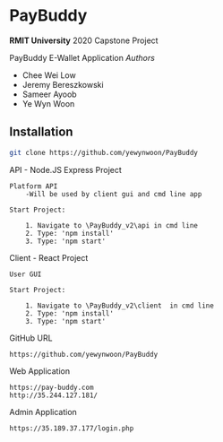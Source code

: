 
# PayBuddy
**RMIT University**
2020 Capstone Project


PayBuddy
E-Wallet Application
*Authors*
 - Chee Wei Low 
 - Jeremy Bereszkowski
 - Sameer Ayoob
 - Ye Wyn Woon

## Installation
```bash
git clone https://github.com/yewynwoon/PayBuddy
```


API - Node.JS Express Project

    Platform API
        -Will be used by client gui and cmd line app
        
    Start Project:

        1. Navigate to \PayBuddy_v2\api in cmd line
        2. Type: 'npm install'
        3. Type: 'npm start'

Client - React Project

    User GUI
    
    Start Project:

        1. Navigate to \PayBuddy_v2\client  in cmd line
        2. Type: 'npm install'
        3. Type: 'npm start'
        
        
GitHub URL

    https://github.com/yewynwoon/PayBuddy
    
Web Application

    https://pay-buddy.com
    http://35.244.127.181/


Admin Application

    https://35.189.37.177/login.php
        
        
 
